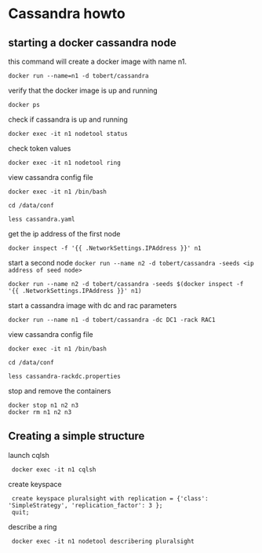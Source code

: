 # Cassandra howto

## starting a docker cassandra node

this command will create a docker image with name n1.

    docker run --name=n1 -d tobert/cassandra

verify that the docker image is up and running

    docker ps
    
check if cassandra is up and running

    docker exec -it n1 nodetool status

check token values

    docker exec -it n1 nodetool ring

view cassandra config file

    docker exec -it n1 /bin/bash

    cd /data/conf

    less cassandra.yaml

get the ip address of the first node

    docker inspect -f '{{ .NetworkSettings.IPAddress }}' n1
    
start a second node `docker run --name n2 -d tobert/cassandra -seeds <ip address of seed node>`
    
    docker run --name n2 -d tobert/cassandra -seeds $(docker inspect -f '{{ .NetworkSettings.IPAddress }}' n1)

start a cassandra image with dc and rac parameters

    docker run --name n1 -d tobert/cassandra -dc DC1 -rack RAC1

view cassandra config file

    docker exec -it n1 /bin/bash

    cd /data/conf

    less cassandra-rackdc.properties

stop and remove the containers

    docker stop n1 n2 n3
    docker rm n1 n2 n3
    
## Creating a simple structure

launch cqlsh

     docker exec -it n1 cqlsh

create keyspace

     create keyspace pluralsight with replication = {'class': 'SimpleStrategy', 'replication_factor': 3 };
     quit;

describe a ring

     docker exec -it n1 nodetool describering pluralsight
